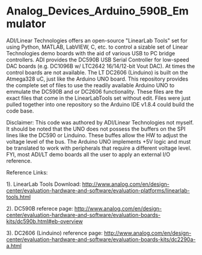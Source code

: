 # Analog_Devices_Arduino_590B_Emmulator
ADI/Linear Technologies offers an open-source "LinearLab Tools" set for using Python, MATLAB, LabVIEW, C, etc. to control a sizable set of Linear Technologies demo boards with the aid of various USB to PC bridge controllers.  ADI provides the DC590B USB Serial Controller for low-speed DAC boards (e.g. DC1096B w/ LTC2642 16/14/12-bit Vout DAC).  At times the control boards are not available.  The LT DC2606 (Linduino) is built on the Atmega328 uC, just like the Arduino UNO board.  This repository provides the complete set of files to use the readily available Arduino UNO to emmulate the DC590B and or DC2606 functionality.  These files are the exact files that come in the LinearLabTools set without edit.  Files were just pulled together into one repository so the Arduino IDE v1.8.4 could build the code base.


Disclaimer: This code was authored by ADI/Linear Technologies not myself. It should be noted that the UNO does not possess the buffers on the SPI lines like the DC590 or Linduino. These buffes allow the HW to adjust the voltage level of the bus. The Arduino UNO implements +5V logic and must be translated to work with peripherals that require a different voltage level.  FYI, most ADI/LT demo boards all the user to apply an external I/O reference.

Reference Links:

1). LinearLab Tools Download: http://www.analog.com/en/design-center/evaluation-hardware-and-software/evaluation-platforms/linearlab-tools.html

2). DC590B referece page: http://www.analog.com/en/design-center/evaluation-hardware-and-software/evaluation-boards-kits/dc590b.html#eb-overview

3). DC2606 (Linduino) reference page: http://www.analog.com/en/design-center/evaluation-hardware-and-software/evaluation-boards-kits/dc2290a-a.html
